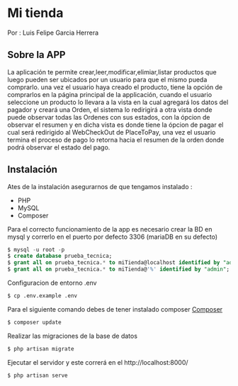 
# Mi tienda 
Por : Luis Felipe Garcia Herrera 

## Sobre la APP

La aplicación te permite crear,leer,modificar,elimiar,listar productos que luego pueden ser ubicados por un usuario para que el mismo pueda comprarlo. una vez el usuario haya creado el producto, tiene la opción de comprarlos en la página principal de la applicación, cuando el usuario seleccione un producto lo llevara a la vista en la cual agregará los datos del pagador y creará una Orden, el sistema lo redirigirá a otra vista donde puede observar todas las Ordenes con sus estados, con la ópcion de observar el resumen y en dicha vista es donde tiene la ópcion de pagar el cual será redirigido al WebCheckOut de PlaceToPay, una vez el usuario termina el proceso de pago lo retorna hacia el resumen de la orden donde podrá observar el estado del pago. 

## Instalación 

Ates de la instalación asegurarnos de que tengamos instalado :
- PHP 
- MySQL
- Composer

Para el correcto funcionamiento de la app es necesario crear la BD en mysql y correrlo en el puerto por defecto 3306
(mariaDB en su defecto)
```sql
$ mysql -u root -p
$ create database prueba_tecnica;
$ grant all on prueba_tecnica.* to miTienda@localhost identified by "admin";
$ grant all on prueba_tecnica.* to miTienda@'%' identified by "admin";
```
Configuracion de entorno .env
```sh
$ cp .env.example .env
```
Para el siguiente comando debes de tener instalado composer [Composer](https://getcomposer.org/doc/00-intro.md) 
```sh
$ composer update
```
Realizar las migraciones de la base de datos 
```sh
$ php artisan migrate 
```
Ejecutar el servidor y este correrá en el http://localhost:8000/
```sh
$ php artisan serve
```